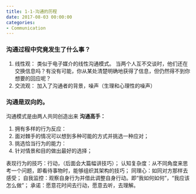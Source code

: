 ```yaml
---
title: 1-1-沟通的历程
date: 2017-08-03 00:00:00
categories:
- Communication
---
```

### 沟通过程中究竟发生了什么事？
1.  线性观：
类似于电子媒介的线性沟通模式。
当两个人互不交谈时，他们还在交换信息吗？有没有可能，你从某处清楚明确地获得了信息，但仍然得不到你想要的回应呢？
2. 交流观：
加入了沟通者的背景，噪声（生理和心理性的噪声）
### 沟通是双向的。
沟通模式是由两人共同创造出来
**沟通高手：**
1. 拥有多样的行为反应：
2. 面对棘手的情况可以想到多种可能的方式并挑选一种应对；
3. 挑选恰当行为的能力：
4. 针对情景和目的做出最好的选择；

表现行为的技巧：行动，（后面会大篇幅讲技巧）；
认知复杂度：从不同角度来思考一个问题，即看待事物时，能够组织其架构的技巧；
同理心：如同对方那样去感受；
自我监控：观察自身行为并借此调整自身行动。即“我如何如何”，“我应该怎么做”；
承诺：愿意花时间去行动，愿意去听，去理解。
